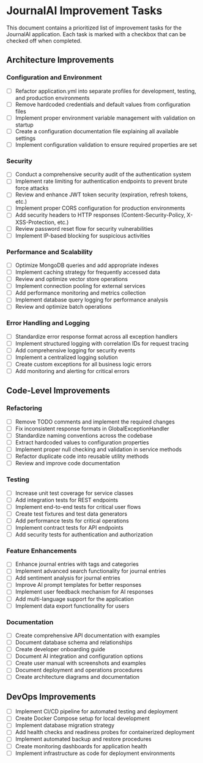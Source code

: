 # JournalAI Improvement Tasks

This document contains a prioritized list of improvement tasks for the JournalAI application. Each task is marked with a checkbox that can be checked off when completed.

## Architecture Improvements

### Configuration and Environment

- [ ] Refactor application.yml into separate profiles for development, testing, and production environments
- [ ] Remove hardcoded credentials and default values from configuration files
- [ ] Implement proper environment variable management with validation on startup
- [ ] Create a configuration documentation file explaining all available settings
- [ ] Implement configuration validation to ensure required properties are set

### Security

- [ ] Conduct a comprehensive security audit of the authentication system
- [ ] Implement rate limiting for authentication endpoints to prevent brute force attacks
- [ ] Review and enhance JWT token security (expiration, refresh tokens, etc.)
- [ ] Implement proper CORS configuration for production environments
- [ ] Add security headers to HTTP responses (Content-Security-Policy, X-XSS-Protection, etc.)
- [ ] Review password reset flow for security vulnerabilities
- [ ] Implement IP-based blocking for suspicious activities

### Performance and Scalability

- [ ] Optimize MongoDB queries and add appropriate indexes
- [ ] Implement caching strategy for frequently accessed data
- [ ] Review and optimize vector store operations
- [ ] Implement connection pooling for external services
- [ ] Add performance monitoring and metrics collection
- [ ] Implement database query logging for performance analysis
- [ ] Review and optimize batch operations

### Error Handling and Logging

- [ ] Standardize error response format across all exception handlers
- [ ] Implement structured logging with correlation IDs for request tracing
- [ ] Add comprehensive logging for security events
- [ ] Implement a centralized logging solution
- [ ] Create custom exceptions for all business logic errors
- [ ] Add monitoring and alerting for critical errors

## Code-Level Improvements

### Refactoring

- [ ] Remove TODO comments and implement the required changes
- [ ] Fix inconsistent response formats in GlobalExceptionHandler
- [ ] Standardize naming conventions across the codebase
- [ ] Extract hardcoded values to configuration properties
- [ ] Implement proper null checking and validation in service methods
- [ ] Refactor duplicate code into reusable utility methods
- [ ] Review and improve code documentation

### Testing

- [ ] Increase unit test coverage for service classes
- [ ] Add integration tests for REST endpoints
- [ ] Implement end-to-end tests for critical user flows
- [ ] Create test fixtures and test data generators
- [ ] Add performance tests for critical operations
- [ ] Implement contract tests for API endpoints
- [ ] Add security tests for authentication and authorization

### Feature Enhancements

- [ ] Enhance journal entries with tags and categories
- [ ] Implement advanced search functionality for journal entries
- [ ] Add sentiment analysis for journal entries
- [ ] Improve AI prompt templates for better responses
- [ ] Implement user feedback mechanism for AI responses
- [ ] Add multi-language support for the application
- [ ] Implement data export functionality for users

### Documentation

- [ ] Create comprehensive API documentation with examples
- [ ] Document database schema and relationships
- [ ] Create developer onboarding guide
- [ ] Document AI integration and configuration options
- [ ] Create user manual with screenshots and examples
- [ ] Document deployment and operations procedures
- [ ] Create architecture diagrams and documentation

## DevOps Improvements

- [ ] Implement CI/CD pipeline for automated testing and deployment
- [ ] Create Docker Compose setup for local development
- [ ] Implement database migration strategy
- [ ] Add health checks and readiness probes for containerized deployment
- [ ] Implement automated backup and restore procedures
- [ ] Create monitoring dashboards for application health
- [ ] Implement infrastructure as code for deployment environments
